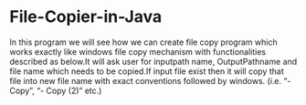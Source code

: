 # File-Copier-in-Java
In this program we will see how we can create file copy program which works exactly like windows file copy mechanism with functionalities described as below.It will ask user for inputpath name, OutputPathname and file name which needs to be copied.If input file exist then it will copy that file into new file name with exact conventions followed by windows. (i.e. “- Copy”, “- Copy (2)” etc.)

